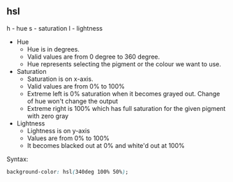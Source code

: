 ## hsl

h - hue
s - saturation
l - lightness

- Hue
  - Hue is in degrees.
  - Valid values are from 0 degree to 360 degree.
  - Hue represents selecting the pigment or the colour we want to use.
- Saturation
  - Saturation is on x-axis.
  - Valid values are from 0% to 100%
  - Extreme left is 0% saturation when it becomes grayed out. Change of hue won't change the output
  - Extreme right is 100% which has full saturation for the given pigment with zero gray
- Lightness
  - Lightness is on y-axis
  - Values are from 0% to 100%
  - It becomes blacked out at 0% and white'd out at 100%

Syntax:
```css
background-color: hsl(340deg 100% 50%);
```
